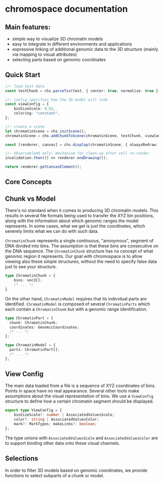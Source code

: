 # chromospace documentation

## Main features:

- simple way to visualize 3D chromatin models
- easy to integrate in different environments and applications
- expressive linking of additional genomic data to the 3D structure (mainly via
  mapping to visual attributes)
- selecting parts based on genomic coordinates

## Quick Start 

```typescript 
//~ load test data 
const testChunk = chs.parseTsv(text, { center: true, normalize: true });

//~ config specifies how the 3D model will look 
const viewConfig = {
    binSizeScale: 0.01, 
    coloring: "constant", 
};

//~ create a scene 
let chromatinScene = chs.initScene(); 
chromatinScene = chs.addChunkToScene(chromatinScene, testChunk, viewConfig);

const [renderer, canvas] = chs.display(chromatinScene, { alwaysRedraw: false});

//~ ObservableHQ only: mechanism for clean-up after cell re-render
invalidation.then(() => renderer.endDrawing());

return renderer.getCanvasElement(); 
```

## Core Concepts

## Chunk vs Model

There's no standard when it comes to producing 3D chromatin models. This
results in several file formats being used to transfer the XYZ bin positions,
along with the information about which genomic ranges the model represents. In
some cases, what we get is just the coordinates, which severely limits what we
can do with such data.

`ChromatinChunk` represents a single continuous, "anonymous", segment of DNA
divided into bins. The assumption is that these bins are consecutive on the DNA
sequence. The `ChromatinChunk` structure has no concept of what genomic region
it represents. Our goal with chromospace is to allow viewing also these simple
structures, without the need to specify false data just to see your structure.

```typescript
type ChromatinChunk = {
    bins: vec3[];
    /* ... */
}
```

On the other hand, `ChromatinModel` requires that its individual parts are
identified. `ChromatinModel` is composed of several `ChromatinParts` which each
contain a `ChromatinChunk` but with a genomic range identification.

```typescript
type ChromatinPart = {
  chunk: ChromatinChunk;
  coordinates: GenomicCoordinates;
  /* ... */
};

type ChromatinModel = {
  parts: ChromatinPart[];
  /* ... */
};
```

## View Config 

The main data loaded from a file is a sequence of XYZ coordinates of bins.
Points in space have no real appearance. Several other tools make assumptions
about the visual representation of bins.
We use a `ViewConfig` structure to define how a certain chromatin segment
should be displayed. 

```typescript 
export type ViewConfig = {
    binSizeScale?: number | AssociatedValuesScale; 
    color?: string | AssociatedValuesColor; 
    mark?: MarkTypes; makeLinks?: boolean; 
}; 
```

The type unions with `AssociatedValuesScale` and `AssociatedValuesColor` are to
support binding other data onto these visual channels.

## Selections

In order to filter 3D models based on genomic coordinates, we provide functions
to select subparts of a chunk or model.
